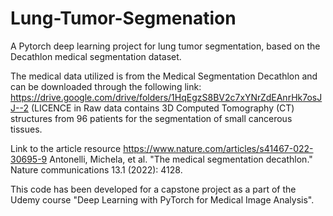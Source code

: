 # Lung-Tumor-Segmenation
A Pytorch deep learning project for lung tumor segmentation, based on the Decathlon medical segmentation dataset. 

The medical data utilized is from the Medical Segmentation Decathlon and can be downloaded through the following link: https://drive.google.com/drive/folders/1HqEgzS8BV2c7xYNrZdEAnrHk7osJJ--2 (LICENCE in 
Raw data contains 3D Computed Tomography (CT) structures from 96 patients for the segmentation of small cancerous tissues. 

Link to the article resource https://www.nature.com/articles/s41467-022-30695-9 
Antonelli, Michela, et al. "The medical segmentation decathlon." Nature communications 13.1 (2022): 4128.

This code has been developed for a capstone project as a part of the Udemy course "Deep Learning with PyTorch for Medical Image Analysis". 

